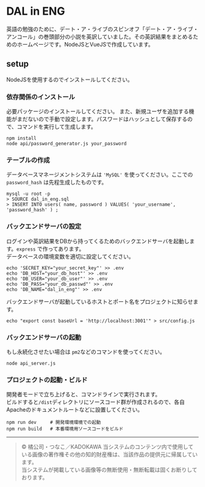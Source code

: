# DAL in ENG

英語の勉強のために、デート・ア・ライブのスピンオフ「デート・ア・ライブ・アンコール」の巻頭部分の小説を英訳していました。その英訳結果をまとめるためのホームページです。NodeJSとVueJSで作成しています。

## setup

NodeJSを使用するのでインストールしてください。

### 依存関係のインストール

必要パッケージのインストールしてください。
また、新規ユーザを追加する機能がまだないので手動で設定します。パスワードはハッシュとして保存するので、コマンドを実行して生成します。

```[bash]
npm install
node api/password_generator.js your_password
```

### テーブルの作成

データベースマネージメントシステムは `'MySQL'` を使ってください。ここでの `password_hash` は先程生成したものです。

```[bash]
mysql -u root -p 
> SOURCE dal_in_eng.sql 
> INSERT INTO users( name, password ) VALUES( 'your_username', 'password_hash' ) ;
```

### バックエンドサーバの設定

ログインや英訳結果をDBから持ってくるためのバックエンドサーバを起動します。`express` で作ってあります。  
データベースの環境変数を適切に設定してください。

```[bash]
echo 'SECRET_KEY="your_secret_key"' >> .env
echo 'DB_HOST="your_db_host"' >> .env
echo 'DB_USER="your_db_user"' >> .env
echo 'DB_PASS="your_db_passwd"' >> .env
echo 'DB_NAME="dal_in_eng"' >> .env
```

バックエンドサーバが起動しているホストとポート名をプロジェクトに知らせます。

```
echo "export const baseUrl = 'http://localhost:3001'" > src/config.js
```

### バックエンドサーバの起動

もし永続化させたい場合は `pm2`などのコマンドを使ってください。

```[bash]
node api_server.js
```

### プロジェクトの起動・ビルド

開発者モードで立ち上げると、コマンドラインで実行されます。  
ビルドすると`/dist`ディレクトリにソースコード群が作成されるので、各自Apacheのドキュメントルートなどに設置してください。

```[bash]
npm run dev     # 開発環境環境での起動
npm run build   # 本番環境用ソースコードをビルド
```


---

> © 橘公司・つなこ／KADOKAWA
> 当システムのコンテンツ内で使用している画像の著作権その他の知的財産権は、当該作品の提供元に帰属しています。  
> 当システムが掲載している画像等の無断使用・無断転載は固くお断りしております。
